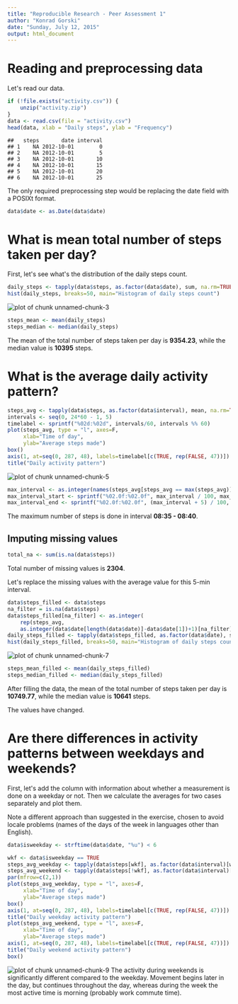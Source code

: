 ```yaml
---
title: "Reproducible Research - Peer Assessment 1"
author: "Konrad Gorski"
date: "Sunday, July 12, 2015"
output: html_document
---
```


# Reading and preprocessing data

Let's read our data.

```r
if (!file.exists("activity.csv")) {
    unzip("activity.zip")
}
data <- read.csv(file = "activity.csv")
head(data, xlab = "Daily steps", ylab = "Frequency")
```

```
##   steps       date interval
## 1    NA 2012-10-01        0
## 2    NA 2012-10-01        5
## 3    NA 2012-10-01       10
## 4    NA 2012-10-01       15
## 5    NA 2012-10-01       20
## 6    NA 2012-10-01       25
```

The only required preprocessing step would be replacing the date field with a POSIXt format.


```r
data$date <- as.Date(data$date)
```


# What is mean total number of steps taken per day?

First, let's see what's the distribution of the daily steps count.

```r
daily_steps <- tapply(data$steps, as.factor(data$date), sum, na.rm=TRUE)
hist(daily_steps, breaks=50, main="Histogram of daily steps count")
```

![plot of chunk unnamed-chunk-3](figure/unnamed-chunk-3-1.png) 


```r
steps_mean <- mean(daily_steps)
steps_median <- median(daily_steps)
```

The mean of the total number of steps taken per day is **9354.23**, while the median value is **10395** steps.


# What is the average daily activity pattern?


```r
steps_avg <- tapply(data$steps, as.factor(data$interval), mean, na.rm=TRUE)
intervals <- seq(0, 24*60 - 1, 5)
timelabel <- sprintf("%02d:%02d", intervals/60, intervals %% 60)
plot(steps_avg, type = "l", axes=F,
     xlab="Time of day",
     ylab="Average steps made")
box()
axis(1, at=seq(0, 287, 48), labels=timelabel[c(TRUE, rep(FALSE, 47))])
title("Daily activity pattern")
```

![plot of chunk unnamed-chunk-5](figure/unnamed-chunk-5-1.png) 

```r
max_interval <- as.integer(names(steps_avg[steps_avg == max(steps_avg)]))
max_interval_start <- sprintf("%02.0f:%02.0f", max_interval / 100, max_interval %% 100)
max_interval_end <- sprintf("%02.0f:%02.0f", (max_interval + 5) / 100, (max_interval + 5) %% 100)
```
The maximum number of steps is done in interval **08:35 - 08:40**.


## Imputing missing values

```r
total_na <- sum(is.na(data$steps))
```
Total number of missing values is **2304**.

Let's replace the missing values with the average value for this 5-min interval.


```r
data$steps_filled <- data$steps
na_filter = is.na(data$steps)
data$steps_filled[na_filter] <- as.integer(
    rep(steps_avg, 
    as.integer(data$date[length(data$date)]-data$date[1])+1)[na_filter])
daily_steps_filled <- tapply(data$steps_filled, as.factor(data$date), sum)
hist(daily_steps_filled, breaks=50, main="Histogram of daily steps count - NAs filled with average")
```

![plot of chunk unnamed-chunk-7](figure/unnamed-chunk-7-1.png) 

```r
steps_mean_filled <- mean(daily_steps_filled)
steps_median_filled <- median(daily_steps_filled)
```
After filling the data, the mean of the total number of steps taken per day is **10749.77**, while the median value is **10641** steps.



The values have changed.

# Are there differences in activity patterns between weekdays and weekends?

First, let's add the column with information about whether a measurement is done on a weekday or not. Then we calculate the averages for two cases separately and plot them.

Note a different approach than suggested in the exercise, chosen to avoid locale problems (names of the days of the week in languages other than English).


```r
data$isweekday <- strftime(data$date, "%u") < 6

wkf <- data$isweekday == TRUE
steps_avg_weekday <- tapply(data$steps[wkf], as.factor(data$interval)[wkf], mean, na.rm=TRUE)
steps_avg_weekend <- tapply(data$steps[!wkf], as.factor(data$interval)[!wkf], mean, na.rm=TRUE)
par(mfrow=c(2,1))
plot(steps_avg_weekday, type = "l", axes=F,
     xlab="Time of day",
     ylab="Average steps made")
box()
axis(1, at=seq(0, 287, 48), labels=timelabel[c(TRUE, rep(FALSE, 47))])
title("Daily weekday activity pattern")
plot(steps_avg_weekend, type = "l", axes=F,
     xlab="Time of day",
     ylab="Average steps made")
axis(1, at=seq(0, 287, 48), labels=timelabel[c(TRUE, rep(FALSE, 47))])
title("Daily weekend activity pattern")
box()
```

![plot of chunk unnamed-chunk-9](figure/unnamed-chunk-9-1.png) 
The activity during weekends is significantly different compared to the weekday. Movement begins later in the day, but continues throughout the day, whereas during the week the most active time is morning (probably work commute time).
